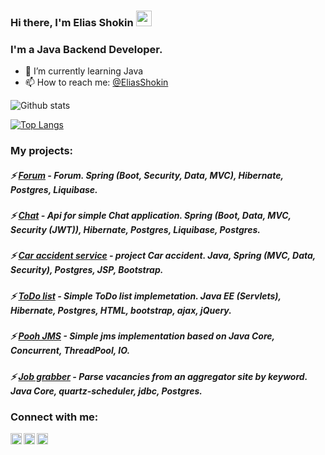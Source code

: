 ### Hi there, I'm Elias Shokin <img src="https://media.giphy.com/media/hvRJCLFzcasrR4ia7z/giphy.gif" width="25px">

### I'm a Java Backend Developer.
- 🌱 I’m currently learning Java
- 📫 How to reach me: [@EliasShokin](https://t.me/malletmustdie)

![Github stats](https://github-readme-stats.vercel.app/api?username=malletmustdie&hide=stars,prs,issues,contribs)

[![Top Langs](https://github-readme-stats.vercel.app/api/top-langs/?username=malletmustdie&layout=compact)](https://github.com/Selesito/github-readme-stats)

### My projects:
##### ⚡ [Forum](https://github.com/malletmustdie/forum) - Forum. Spring (Boot, Security, Data, MVC), Hibernate, Postgres, Liquibase.
##### ⚡ [Chat](https://github.com/malletmustdie/job4j_chat) - Api for simple Chat application. Spring (Boot, Data, MVC, Security (JWT)), Hibernate, Postgres, Liquibase, Postgres.
##### ⚡ [Car accident service](https://github.com/malletmustdie/job4j_car_accident) - project Car accident. Java, Spring (MVC, Data, Security), Postgres, JSP, Bootstrap.
##### ⚡ [ToDo list](https://github.com/malletmustdie/todo-list) - Simple ToDo list implemetation. Java EE (Servlets), Hibernate, Postgres, HTML, bootstrap, ajax, jQuery.
##### ⚡ [Pooh JMS](https://github.com/malletmustdie/job4j_pooh) - Simple jms implementation based on Java Core, Concurrent, ThreadPool, IO.
##### ⚡ [Job grabber](https://github.com/malletmustdie/job4j_grabber) - Parse vacancies from an aggregator site by keyword. Java Сore, quartz-scheduler, jdbc, Postgres.

### Connect with me:
[<img align="left" alt="LinkedIn" width="18px" src="https://cdn.jsdelivr.net/npm/simple-icons@v3/icons/linkedin.svg" />][linkedin]
[<img align="left" alt="facebook" width="18px" src="https://cdn.jsdelivr.net/npm/simple-icons@3.3.0/icons/telegram.svg" />][telegram]
[<img align="left" alt="Instagram" width="18px" src="https://cdn.jsdelivr.net/npm/simple-icons@v3/icons/instagram.svg" />][instagram]

<br/>

[linkedin]: https://www.linkedin.com/in/elias-shokin-43a1a2216/
[telegram]: https://t.me/malletmustdie
[instagram]: https://www.instagram.com/malletmustdie/
